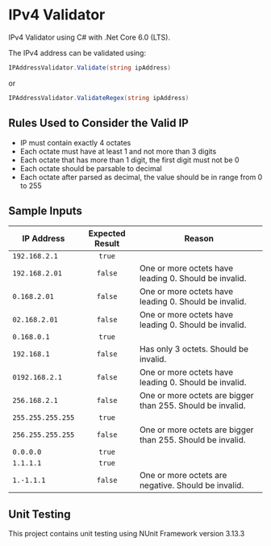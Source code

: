 # IPv4 Validator
IPv4 Validator using C# with .Net Core 6.0 (LTS).

The IPv4 address can be validated using: 
```c# 
IPAddressValidator.Validate(string ipAddress)
``` 
or 
```c#
IPAddressValidator.ValidateRegex(string ipAddress)
```

## Rules Used to Consider the Valid IP
- IP must contain exactly 4 octates
- Each octate must have at least 1 and not more than 3 digits
- Each octate that has more than 1 digit, the first digit must not be 0
- Each octate should be parsable to decimal
- Each octate after parsed as decimal, the value should be in range from 0 to 255

## Sample Inputs

|IP Address|Expected Result|Reason
|----------|:-------------:|------
|`192.168.2.1`|`true`|
|`192.168.2.01`|`false`|One or more octets have leading 0. Should be invalid.
|`0.168.2.01`|`false`|One or more octets have leading 0. Should be invalid.
|`02.168.2.01`|`false`|One or more octets have leading 0. Should be invalid.
|`0.168.0.1`|`true`|
|`192.168.1`|`false`| Has only 3 octets. Should be invalid.    
|`0192.168.2.1`|`false`|One or more octets have leading 0. Should be invalid.
|`256.168.2.1`|`false`|One or more octets are bigger than 255. Should be invalid.
|`255.255.255.255`|`true`|
|`256.255.255.255`|`false`|One or more octets are bigger than 255. Should be invalid.
|`0.0.0.0`|`true`|
|`1.1.1.1`|`true`|
|`1.-1.1.1`|`false`|One or more octets are negative. Should be invalid.

## Unit Testing
This project contains unit testing using NUnit Framework version 3.13.3